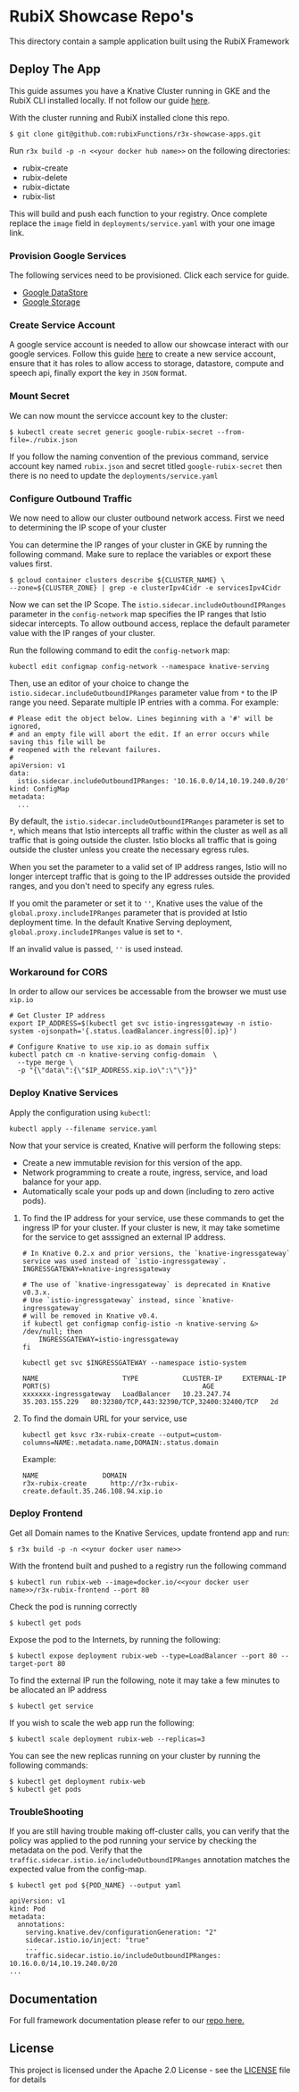 # RubiX Showcase Repo's

This directory contain a sample application built using the RubiX Framework

## Deploy The App
This guide assumes you have a Knative Cluster running in GKE and the RubiX CLI installed locally. If not follow our guide [here](https://github.com/rubixFunctions/r3x-docs/blob/master/install/README.md).

With the cluster running and RubiX installed clone this repo.
```
$ git clone git@github.com:rubixFunctions/r3x-showcase-apps.git
```
Run `r3x build -p -n <<your docker hub name>>` on the following directories:
- rubix-create
- rubix-delete
- rubix-dictate
- rubix-list

This will build and push each function to your registry. Once complete replace the `image` field in `deployments/service.yaml` with your one image link. 

### Provision Google Services
The following services need to be provisioned. Click each service for guide.
- [Google DataStore](https://cloud.google.com/datastore/docs/quickstart)
- [Google Storage](https://cloud.google.com/storage/docs/quickstart-console)

### Create Service Account
A google service account is needed to allow our showcase interact with our google services. Follow this guide [here](https://developers.google.com/android/management/service-account) to create a new service account, ensure that it has roles to allow access to storage, datastore, compute and speech api, finally export the key in `JSON` format.

### Mount Secret
We can now mount the servicce account key to the cluster:
```
$ kubectl create secret generic google-rubix-secret --from-file=./rubix.json
```
If you follow the naming convention of the previous command, service account key named `rubix.json` and secret titled `google-rubix-secret` then there is no need to update the `deployments/service.yaml`

### Configure Outbound Traffic
We now need to allow our cluster outbound network access. First we need to determining the IP scope of your cluster

You can determine the IP ranges of your cluster in GKE by running the following command. Make sure to replace the variables or export these values first.

```shell
$ gcloud container clusters describe ${CLUSTER_NAME} \
--zone=${CLUSTER_ZONE} | grep -e clusterIpv4Cidr -e servicesIpv4Cidr
```
Now we can set the IP Scope. The `istio.sidecar.includeOutboundIPRanges` parameter in the `config-network`
map specifies the IP ranges that Istio sidecar intercepts. To allow outbound
access, replace the default parameter value with the IP ranges of your cluster.

Run the following command to edit the `config-network` map:

```shell
kubectl edit configmap config-network --namespace knative-serving
```

Then, use an editor of your choice to change the
`istio.sidecar.includeOutboundIPRanges` parameter value from `*` to the IP range
you need. Separate multiple IP entries with a comma. For example:

```
# Please edit the object below. Lines beginning with a '#' will be ignored,
# and an empty file will abort the edit. If an error occurs while saving this file will be
# reopened with the relevant failures.
#
apiVersion: v1
data:
  istio.sidecar.includeOutboundIPRanges: '10.16.0.0/14,10.19.240.0/20'
kind: ConfigMap
metadata:
  ...
```
By default, the `istio.sidecar.includeOutboundIPRanges` parameter is set to `*`,
which means that Istio intercepts all traffic within the cluster as well as all
traffic that is going outside the cluster. Istio blocks all traffic that is
going outside the cluster unless you create the necessary egress rules.

When you set the parameter to a valid set of IP address ranges, Istio will no
longer intercept traffic that is going to the IP addresses outside the provided
ranges, and you don't need to specify any egress rules.

If you omit the parameter or set it to `''`, Knative uses the value of the
`global.proxy.includeIPRanges` parameter that is provided at Istio deployment
time. In the default Knative Serving deployment, `global.proxy.includeIPRanges`
value is set to `*`.

If an invalid value is passed, `''` is used instead.

### Workaround for CORS
In order to allow our services be accessable from the browser we must use `xip.io`

```
# Get Cluster IP address
export IP_ADDRESS=$(kubectl get svc istio-ingressgateway -n istio-system -ojsonpath='{.status.loadBalancer.ingress[0].ip}')

# Configure Knative to use xip.io as domain suffix
kubectl patch cm -n knative-serving config-domain  \
  --type merge \
  -p "{\"data\":{\"$IP_ADDRESS.xip.io\":\"\"}}"

```

### Deploy Knative Services
Apply
   the configuration using `kubectl`:

   ```shell
   kubectl apply --filename service.yaml
   ```

Now that your service is created, Knative will perform the following steps:

   - Create a new immutable revision for this version of the app.
   - Network programming to create a route, ingress, service, and load balance
     for your app.
   - Automatically scale your pods up and down (including to zero active pods).

1. To find the IP address for your service, use these commands to get the
   ingress IP for your cluster. If your cluster is new, it may take sometime for
   the service to get asssigned an external IP address.

   ```shell
   # In Knative 0.2.x and prior versions, the `knative-ingressgateway` service was used instead of `istio-ingressgateway`.
   INGRESSGATEWAY=knative-ingressgateway

   # The use of `knative-ingressgateway` is deprecated in Knative v0.3.x.
   # Use `istio-ingressgateway` instead, since `knative-ingressgateway`
   # will be removed in Knative v0.4.
   if kubectl get configmap config-istio -n knative-serving &> /dev/null; then
       INGRESSGATEWAY=istio-ingressgateway
   fi

   kubectl get svc $INGRESSGATEWAY --namespace istio-system

   NAME                     TYPE           CLUSTER-IP     EXTERNAL-IP      PORT(S)                                      AGE
   xxxxxxx-ingressgateway   LoadBalancer   10.23.247.74   35.203.155.229   80:32380/TCP,443:32390/TCP,32400:32400/TCP   2d
   ```

1. To find the domain URL for your service, use

    ```shell
    kubectl get ksvc r3x-rubix-create --output=custom-columns=NAME:.metadata.name,DOMAIN:.status.domain
    ```

    Example:

    ```shell
    NAME                DOMAIN
    r3x-rubix-create      http://r3x-rubix-create.default.35.246.108.94.xip.io
   ```

### Deploy Frontend
Get all Domain names to the Knative Services, update frontend app and run:

```
$ r3x build -p -n <<your docker user name>>
```
With the frontend built and pushed to a registry run the following command
```
$ kubectl run rubix-web --image=docker.io/<<your docker user name>>/r3x-rubix-frontend --port 80
```
Check the pod is running correctly
```
$ kubectl get pods 
```
Expose the pod to the Internets, by running the following:
```
$ kubectl expose deployment rubix-web --type=LoadBalancer --port 80 --target-port 80
```
To find the external IP run the following, note it may take a few minutes to be allocated an IP address
```
$ kubectl get service
```
If you wish to scale the web app run the following:
```
$ kubectl scale deployment rubix-web --replicas=3
```
You can see the new replicas running on your cluster by running the following commands:
```
$ kubectl get deployment rubix-web
$ kubectl get pods
```

### TroubleShooting
If you are still having trouble making off-cluster calls, you can verify that
the policy was applied to the pod running your service by checking the metadata
on the pod. Verify that the `traffic.sidecar.istio.io/includeOutboundIPRanges`
annotation matches the expected value from the config-map.

```shell
$ kubectl get pod ${POD_NAME} --output yaml

apiVersion: v1
kind: Pod
metadata:
  annotations:
    serving.knative.dev/configurationGeneration: "2"
    sidecar.istio.io/inject: "true"
    ...
    traffic.sidecar.istio.io/includeOutboundIPRanges: 10.16.0.0/14,10.19.240.0/20
...
```



## Documentation
For full framework documentation please refer to our [repo here.](https://github.com/rubixFunctions/r3x-docs/blob/master/README.md)

## License
This project is licensed under the Apache 2.0 License - see the [LICENSE](LICENSE) file for details